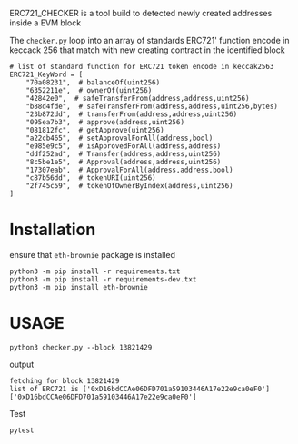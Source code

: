 ERC721_CHECKER is a tool build to detected newly created addresses inside a EVM block

The ```checker.py``` loop into an array of standards ERC721' function encode in keccack 256 that match with new creating contract in the identified block

```
# list of standard function for ERC721 token encode in keccak2563
ERC721_KeyWord = [
    "70a08231",  # balanceOf(uint256)
    "6352211e",  # ownerOf(uint256)
    "42842e0",  # safeTransferFrom(address,address,uint256)
    "b88d4fde",  # safeTransferFrom(address,address,uint256,bytes)
    "23b872dd",  # transferFrom(address,address,uint256)
    "095ea7b3",  # approve(address,uint256)
    "081812fc",  # getApprove(uint256)
    "a22cb465",  # setApprovalForAll(address,bool)
    "e985e9c5",  # isApprovedForAll(address,address)
    "ddf252ad",  # Transfer(address,address,uint256)
    "8c5be1e5",  # Approval(address,address,uint256)
    "17307eab",  # ApprovalForAll(address,address,bool)
    "c87b56dd",  # tokenURI(uint256)
    "2f745c59",  # tokenOfOwnerByIndex(address,uint256)
]
```

# Installation

ensure that ```eth-brownie``` package is installed

```
python3 -m pip install -r requirements.txt
python3 -m pip install -r requirements-dev.txt
python3 -m pip install eth-brownie
```

# USAGE

```
python3 checker.py --block 13821429
```
output

```
fetching for block 13821429
list of ERC721 is ['0xD16bdCCAe06DFD701a59103446A17e22e9ca0eF0']
['0xD16bdCCAe06DFD701a59103446A17e22e9ca0eF0']
```

Test

```
pytest
```


